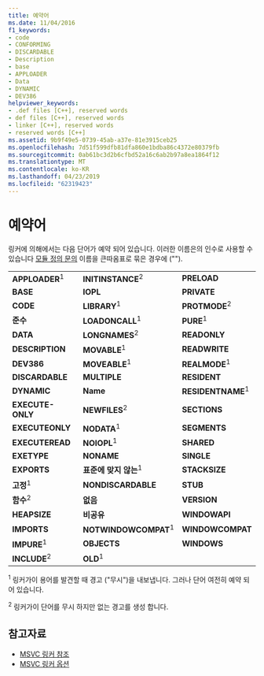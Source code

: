 ```yaml
---
title: 예약어
ms.date: 11/04/2016
f1_keywords:
- code
- CONFORMING
- DISCARDABLE
- Description
- base
- APPLOADER
- Data
- DYNAMIC
- DEV386
helpviewer_keywords:
- .def files [C++], reserved words
- def files [C++], reserved words
- linker [C++], reserved words
- reserved words [C++]
ms.assetid: 9b9f49e5-0739-45ab-a37e-81e3915ceb25
ms.openlocfilehash: 7d51f599dfb81dfa860e1bdba86c4372e80379fb
ms.sourcegitcommit: 0ab61bc3d2b6cfbd52a16c6ab2b97a8ea1864f12
ms.translationtype: MT
ms.contentlocale: ko-KR
ms.lasthandoff: 04/23/2019
ms.locfileid: "62319423"
---
```

# <a name="reserved-words"></a>예약어

링커에 의해에서는 다음 단어가 예약 되어 있습니다. 이러한 이름은의 인수로 사용할 수 있습니다 [모듈 정의 문의](module-definition-dot-def-files.md) 이름을 큰따옴표로 묶은 경우에 ("").

||||
|-|-|-|
|**APPLOADER**<sup>1</sup>|**INITINSTANCE**<sup>2</sup>|**PRELOAD**|
|**BASE**|**IOPL**|**PRIVATE**|
|**CODE**|**LIBRARY**<sup>1</sup>|**PROTMODE**<sup>2</sup>|
|**준수**|**LOADONCALL**<sup>1</sup>|**PURE**<sup>1</sup>|
|**DATA**|**LONGNAMES**<sup>2</sup>|**READONLY**|
|**DESCRIPTION**|**MOVABLE**<sup>1</sup>|**READWRITE**|
|**DEV386**|**MOVEABLE**<sup>1</sup>|**REALMODE**<sup>1</sup>|
|**DISCARDABLE**|**MULTIPLE**|**RESIDENT**|
|**DYNAMIC**|**Name**|**RESIDENTNAME**<sup>1</sup>|
|**EXECUTE-ONLY**|**NEWFILES**<sup>2</sup>|**SECTIONS**|
|**EXECUTEONLY**|**NODATA**<sup>1</sup>|**SEGMENTS**|
|**EXECUTEREAD**|**NOIOPL**<sup>1</sup>|**SHARED**|
|**EXETYPE**|**NONAME**|**SINGLE**|
|**EXPORTS**|**표준에 맞지 않는**<sup>1</sup>|**STACKSIZE**|
|**고정**<sup>1</sup>|**NONDISCARDABLE**|**STUB**|
|**함수**<sup>2</sup>|**없음**|**VERSION**|
|**HEAPSIZE**|**비공유**|**WINDOWAPI**|
|**IMPORTS**|**NOTWINDOWCOMPAT**<sup>1</sup>|**WINDOWCOMPAT**|
|**IMPURE**<sup>1</sup>|**OBJECTS**|**WINDOWS**|
|**INCLUDE**<sup>2</sup>|**OLD**<sup>1</sup>||

<sup>1</sup> 링커가이 용어를 발견할 때 경고 ("무시")을 내보냅니다. 그러나 단어 여전히 예약 되어 있습니다.

<sup>2</sup> 링커가이 단어를 무시 하지만 없는 경고를 생성 합니다.

## <a name="see-also"></a>참고자료

- [MSVC 링커 참조](linking.md)
- [MSVC 링커 옵션](linker-options.md)